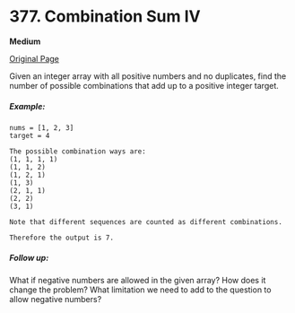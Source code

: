 # 377. Combination Sum IV

**Medium**

[Original Page](https://leetcode.com/problems/combination-sum-iv/)

Given an integer array with all positive numbers and no duplicates, find the number of possible combinations that add up to a positive integer target.

##### Example:
```
nums = [1, 2, 3]
target = 4

The possible combination ways are:
(1, 1, 1, 1)
(1, 1, 2)
(1, 2, 1)
(1, 3)
(2, 1, 1)
(2, 2)
(3, 1)

Note that different sequences are counted as different combinations.

Therefore the output is 7.
```

##### Follow up:
What if negative numbers are allowed in the given array?
How does it change the problem?
What limitation we need to add to the question to allow negative numbers?
